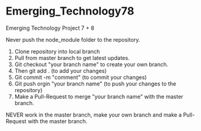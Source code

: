 # Emerging_Technology78
Emerging Technology Project 7 + 8

Never push the node_module folder to the repository.

1) Clone repository into local branch
2) Pull from master branch to get latest updates.
3) Git checkout "your branch name" to create your own branch. 
4) Then git add . (to add your changes)
5) Git commit -m "comment" (to commit your changes)
6) Git push orgin "your branch name" (to push your changes to the repository)
7) Make a Pull-Request to merge "your branch name" with the master branch.

NEVER work in the master branch, make your own branch and make a Pull-Request with the master branch.
